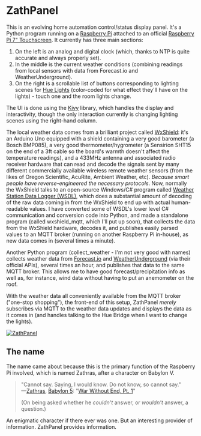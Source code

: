 # ZathPanel

This is an evolving home automation control/status display panel. It's a Python program running on a [Raspberry Pi](https://www.raspberrypi.org) attached to an official [Raspberry Pi 7" Touchscreen](https://www.raspberrypi.org/products/raspberry-pi-touch-display/). It currently has three main sections:

1. On the left is an analog and digital clock (which, thanks to NTP is quite accurate and always properly set).
2. In the middle is the current weather conditions (combining readings from local sensors with data from Forecast.io and WeatherUnderground).
3. On the right is a scrollable list of buttons corresponding to lighting scenes for [Hue Lights](http://meethue.com) (color-coded for what effect they'll have on the lights) - touch one and the room lights change.

The UI is done using the [Kivy](https://kivy.org/) library, which handles the display and interactivity, though the only interaction currently is changing lighting scenes using the right-hand column.

The local weather data comes from a brilliant project called [WxShield](http://www.osengr.org/WxShield/Web/WxShield.shtml): it's an Arduino Uno equipped with a shield containing a very good barometer (a Bosch BMP085), a very good thermometer/hygrometer (a Sensirion SHT15 on the end of a 3ft cable so the board's warmth doesn't affect the temperature readings), and a 433MHz antenna and associated radio receiver hardware that can read and decode the signals sent by many different commercially available wireless remote weather sensors (from the likes of Oregon Scientific, AcuRite, Ambient Weather, etc). *Because smart people have reverse-engineered the necessary protocols*. Now, normally the WxShield talks to an open-source Windows/C# program called [Weather Station Data Logger (WSDL)](http://wmrx00.sourceforge.net), which does a substantial amount of decoding of the raw data coming in from the WxShield to end up with actual human-readable values. I have converted some of WSDL's lower level C# communication and conversion code into Python, and made a standalone program (called wxshield\_mqtt, which I'll put up soon), that collects the data from the WxShield hardware, decodes it, and publishes easily parsed values to an MQTT broker (running on another Raspberry Pi in-house), as new data comes in (several times a minute).

Another Python program (collect\_weather - I'm not very good with names) collects weather data from [Forecast.io](http://forecast.io) and [WeatherUnderground](https://www.wunderground.com) (via their official APIs), several times an hour, and publishes that data to the same MQTT broker. This allows me to have good forecast/precipitation info as well as, for instance, wind data without having to put an anemometer on the roof.

With the weather data all conveniently available from the MQTT broker ("one-stop shopping"), the front-end of this setup, ZathPanel *merely* subscribes via MQTT to the weather data updates and displays the data as it comes in (and handles talking to the Hue Bridge when I want to change the lights).

[![ZathPanel](http://carlrj.com/zathpanel/zathpanel.png)](http://carlrj.com/zathpanel)

## The name

The name came about because this is the primary function of the Raspberry Pi involved, which is named Zathras, after a character on Babylon V.

> "Cannot say. Saying, I would know. Do not know, so cannot say."  
> —[Zathras](https://en.wikipedia.org/wiki/Zathras), [Babylon 5](https://en.wikipedia.org/wiki/Babylon_5): "[War Without End, Pt. 1](https://en.wikipedia.org/wiki/War_Without_End_(Babylon_5))"
>
>  (On being asked whether he _couldn't_ answer, or _wouldn't_ answer, a question.)

An enigmatic character if there ever was one. But an interesting provider of information. ZathPanel provides information.
